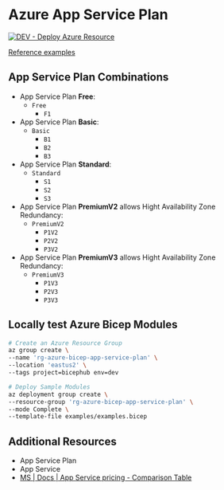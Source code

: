 # Azure App Service Plan

[![DEV - Deploy Azure Resource](https://github.com/ArtiomLK/azure-bicep-app-service-plan/actions/workflows/dev.orchestrator.yml/badge.svg?branch=main&event=push)](https://github.com/ArtiomLK/azure-bicep-app-service-plan/actions/workflows/dev.orchestrator.yml)

[Reference examples][1]

## App Service Plan Combinations

- App Service Plan **Free**:
  - `Free`
    - `F1`
- App Service Plan **Basic**:
  - `Basic`
    - `B1`
    - `B2`
    - `B3`
- App Service Plan **Standard**:
  - `Standard`
    - `S1`
    - `S2`
    - `S3`
- App Service Plan **PremiumV2** allows Hight Availability Zone Redundancy:
  - `PremiumV2`
    - `P1V2`
    - `P2V2`
    - `P3V2`
- App Service Plan **PremiumV3** allows Hight Availability Zone Redundancy:
  - `PremiumV3`
    - `P1V3`
    - `P2V3`
    - `P3V3`

## Locally test Azure Bicep Modules

```bash
# Create an Azure Resource Group
az group create \
--name 'rg-azure-bicep-app-service-plan' \
--location 'eastus2' \
--tags project=bicephub env=dev

# Deploy Sample Modules
az deployment group create \
--resource-group 'rg-azure-bicep-app-service-plan' \
--mode Complete \
--template-file examples/examples.bicep
```

## Additional Resources

- App Service Plan
- App Service
- [MS | Docs | App Service pricing - Comparison Table][2]

[1]: ./examples/examples.bicep
[2]: https://azure.microsoft.com/en-us/pricing/details/app-service/windows/
